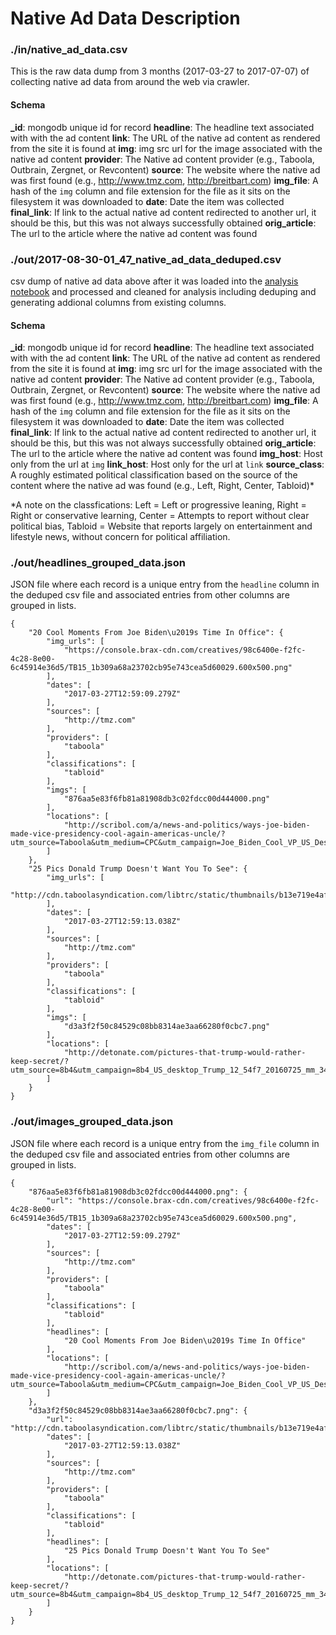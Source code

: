Native Ad Data Description
==========================

### ./in/native_ad_data.csv

This is the raw data dump from 3 months (2017-03-27 to 2017-07-07) of collecting native ad data from around the web via crawler.

#### Schema

**_id**: mongodb unique id for record
**headline**: The headline text associated with with the ad content
**link**: The URL of the native ad content as rendered from the site it is found at
**img**: img src url for the image associated with the native ad content
**provider**: The Native ad content provider (e.g., Taboola, Outbrain, Zergnet, or Revcontent)
**source**: The website where the native ad was first found (e.g., http://www.tmz.com, http://breitbart.com)
**img_file**: A hash of the `img` column and file extension for the file as it sits on the filesystem it was downloaded to
**date**: Date the item was collected
**final_link**: If link to the actual native ad content redirected to another url, it should be this, but this was not always successfully obtained
**orig_article**: The url to the article where the native ad content was found


### ./out/2017-08-30-01_47_native_ad_data_deduped.csv

csv dump of native ad data above after it was loaded into the [analysis notebook]() and processed and cleaned for analysis including deduping and generating addional columns from existing columns.

#### Schema

**_id**: mongodb unique id for record
**headline**: The headline text associated with with the ad content
**link**: The URL of the native ad content as rendered from the site it is found at
**img**: img src url for the image associated with the native ad content
**provider**: The Native ad content provider (e.g., Taboola, Outbrain, Zergnet, or Revcontent)
**source**: The website where the native ad was first found (e.g., http://www.tmz.com, http://breitbart.com)
**img_file**: A hash of the `img` column and file extension for the file as it sits on the filesystem it was downloaded to
**date**: Date the item was collected
**final_link**: If link to the actual native ad content redirected to another url, it should be this, but this was not always successfully obtained
**orig_article**: The url to the article where the native ad content was found
**img_host**: Host only from the url at `img`
**link_host**: Host only for the url at `link`
**source_class**: A roughly estimated political classification based on the source of the content where the native ad was found (e.g., Left, Right, Center, Tabloid)*

*A note on the classfications: Left = Left or progressive leaning, Right = Right or conservative learning, Center = Attempts to report without clear political bias, Tabloid = Website that reports largely on entertainment and lifestyle news, without concern for political affiliation.


### ./out/headlines_grouped_data.json

JSON file where each record is a unique entry from the `headline` column in the deduped csv file and associated entries from other columns are grouped in lists.


	{
	    "20 Cool Moments From Joe Biden\u2019s Time In Office": {
	        "img_urls": [
	            "https://console.brax-cdn.com/creatives/98c6400e-f2fc-4c28-8e00-6c45914e36d5/TB15_1b309a68a23702cb95e743cea5d60029.600x500.png"
	        ],
	        "dates": [
	            "2017-03-27T12:59:09.279Z"
	        ],
	        "sources": [
	            "http://tmz.com"
	        ],
	        "providers": [
	            "taboola"
	        ],
	        "classifications": [
	            "tabloid"
	        ],
	        "imgs": [
	            "876aa5e83f6fb81a81908db3c02fdcc00d444000.png"
	        ],
	        "locations": [
	            "http://scribol.com/a/news-and-politics/ways-joe-biden-made-vice-presidency-cool-again-americas-uncle/?utm_source=Taboola&utm_medium=CPC&utm_campaign=Joe_Biden_Cool_VP_US_Desktop&utm_content=tmz"
	        ]
	    },
	    "25 Pics Donald Trump Doesn't Want You To See": {
	        "img_urls": [
	            "http://cdn.taboolasyndication.com/libtrc/static/thumbnails/b13e719e4aff1daf7284c9bdb61e65a1.png"
	        ],
	        "dates": [
	            "2017-03-27T12:59:13.038Z"
	        ],
	        "sources": [
	            "http://tmz.com"
	        ],
	        "providers": [
	            "taboola"
	        ],
	        "classifications": [
	            "tabloid"
	        ],
	        "imgs": [
	            "d3a3f2f50c84529c08bb8314ae3aa66280f0cbc7.png"
	        ],
	        "locations": [
	            "http://detonate.com/pictures-that-trump-would-rather-keep-secret/?utm_source=8b4&utm_campaign=8b4_US_desktop_Trump_12_54f7_20160725_mm_3407&utm_term=tmz&utm_medium=cpc"
	        ]
	    }
	}

### ./out/images_grouped_data.json

JSON file where each record is a unique entry from the `img_file` column in the deduped csv file and associated entries from other columns are grouped in lists.

	{
	    "876aa5e83f6fb81a81908db3c02fdcc00d444000.png": {
	        "url": "https://console.brax-cdn.com/creatives/98c6400e-f2fc-4c28-8e00-6c45914e36d5/TB15_1b309a68a23702cb95e743cea5d60029.600x500.png",
	        "dates": [
	            "2017-03-27T12:59:09.279Z"
	        ],
	        "sources": [
	            "http://tmz.com"
	        ],
	        "providers": [
	            "taboola"
	        ],
	        "classifications": [
	            "tabloid"
	        ],
	        "headlines": [
	            "20 Cool Moments From Joe Biden\u2019s Time In Office"
	        ],
	        "locations": [
	            "http://scribol.com/a/news-and-politics/ways-joe-biden-made-vice-presidency-cool-again-americas-uncle/?utm_source=Taboola&utm_medium=CPC&utm_campaign=Joe_Biden_Cool_VP_US_Desktop&utm_content=tmz"
	        ]
	    },
	    "d3a3f2f50c84529c08bb8314ae3aa66280f0cbc7.png": {
	        "url": "http://cdn.taboolasyndication.com/libtrc/static/thumbnails/b13e719e4aff1daf7284c9bdb61e65a1.png",
	        "dates": [
	            "2017-03-27T12:59:13.038Z"
	        ],
	        "sources": [
	            "http://tmz.com"
	        ],
	        "providers": [
	            "taboola"
	        ],
	        "classifications": [
	            "tabloid"
	        ],
	        "headlines": [
	            "25 Pics Donald Trump Doesn't Want You To See"
	        ],
	        "locations": [
	            "http://detonate.com/pictures-that-trump-would-rather-keep-secret/?utm_source=8b4&utm_campaign=8b4_US_desktop_Trump_12_54f7_20160725_mm_3407&utm_term=tmz&utm_medium=cpc"
	        ]
	    }
	}